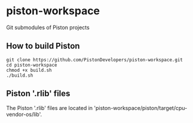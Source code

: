 piston-workspace
================

Git submodules of Piston projects

## How to build Piston

```
git clone https://github.com/PistonDevelopers/piston-workspace.git
cd piston-workspace
chmod +x build.sh
./build.sh
```

## Piston '.rlib' files

The Piston '.rlib' files are located in 'piston-workspace/piston/target/cpu-vendor-os/lib'.
